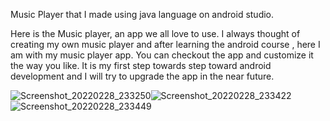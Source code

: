 Music Player that I made using java language on android studio.

Here is the Music player, an app we all love to use. 
I always thought of creating my own music player and  after learning the android course , here I am with my music player app. 
You can checkout the app and customize it the way you like. It is my first step towards step toward android development and I will try to upgrade the app in the near future.



![Screenshot_20220228_233250](https://user-images.githubusercontent.com/87574252/156048044-6722ff0b-81fe-40f8-b041-623f7167ee04.png)![Screenshot_20220228_233422](https://user-images.githubusercontent.com/87574252/156048171-b2b42321-57af-44c9-8212-a4fccd08c819.png)
![Screenshot_20220228_233449](https://user-images.githubusercontent.com/87574252/156048194-9ca73f23-8231-46a2-ae6a-cf35992c7d2f.png)
